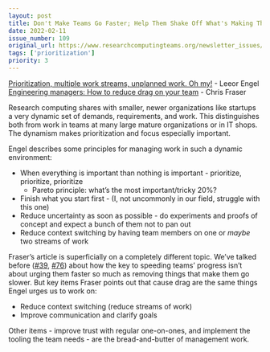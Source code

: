 ```yaml
---
layout: post
title: Don't Make Teams Go Faster; Help Them Shake Off What's Making Them Slow
date: 2022-02-11
issue_number: 109
original_url: https://www.researchcomputingteams.org/newsletter_issues/0109
tags: ['prioritization']
priority: 3
---
```


<!-- markdownlint-disable MD033 -->
<!-- markdownlint-disable MD041 -->
<!-- markdownlint-disable MD049 -->

[Prioritization, multiple work streams, unplanned work. Oh my!](https://leeorengel.medium.com/prioritization-multiple-work-streams-unplanned-work-oh-my-b0adf59404a4) - Leeor Engel<br/>
[Engineering managers: How to reduce drag on your team](https://hypercontext.com/blog/management-skills/engineering-managers-how-to-reduce-drag) - Chris Fraser

Research computing shares with smaller, newer organizations like startups a very dynamic set of demands, requirements, and work.  This distinguishes both from work in teams at many large mature organizations or in IT shops.   The dynamism makes prioritization and focus especially important.

Engel describes some principles for managing work in such a dynamic environment:

- When everything is important than nothing is important - prioritize, prioritize, prioritize
  - Pareto principle: what’s the most important/tricky 20%?
- Finish what you start first - (I, not uncommonly in our field, struggle with this one)
- Reduce uncertainty as soon as possible - do experiments and proofs of concept and expect a bunch of them not to pan out
- Reduce context switching by having team members on one or *maybe* two streams of work

Fraser’s article is superficially on a completely different topic.  We’ve talked before ([#39](https://www.researchcomputingteams.org/newsletter_issues/0039), [#76](https://www.researchcomputingteams.org/newsletter_issues/0076)) about how the key to speeding teams’ progress isn’t about urging them faster so much as removing things that make them go slower.   But key items Fraser points out that cause drag are the same things Engel urges us to work on:

- Reduce context switching (reduce streams of work)
- Improve communication and clarify goals

Other items - improve trust with regular one-on-ones, and implement the tooling the team needs - are the bread-and-butter of management work.